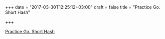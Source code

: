 +++
date = "2017-03-30T12:25:12+03:00"
draft = false
title = "Practice Go. Short Hash"

+++

<p><a href="http://pliutau.com/practice-go-shorthash">Practice Go. Short Hash</a></p>